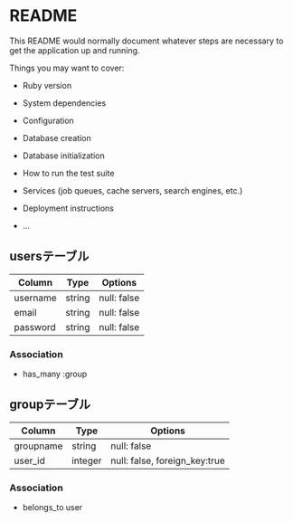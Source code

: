 # README

This README would normally document whatever steps are necessary to get the
application up and running.

Things you may want to cover:

* Ruby version

* System dependencies

* Configuration

* Database creation

* Database initialization

* How to run the test suite

* Services (job queues, cache servers, search engines, etc.)

* Deployment instructions

* ...

## usersテーブル
|Column|Type|Options|
|------|----|-------|
|username|string|null: false|
|email|string|null: false|
|password|string|null: false|
### Association
- has_many :group

## groupテーブル
|Column|Type|Options|
|------|----|-------|
|groupname|string|null: false|
|user_id|integer|null: false, foreign_key:true|
### Association
- belongs_to user
